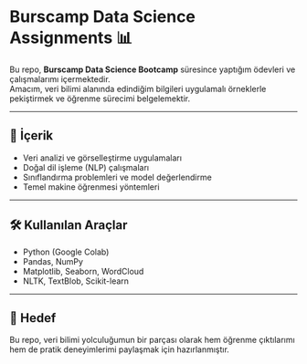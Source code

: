 # Burscamp Data Science Assignments 📊

Bu repo, **Burscamp Data Science Bootcamp** süresince yaptığım ödevleri ve çalışmalarımı içermektedir.  
Amacım, veri bilimi alanında edindiğim bilgileri uygulamalı örneklerle pekiştirmek ve öğrenme sürecimi belgelemektir.  

---

## 📂 İçerik
- Veri analizi ve görselleştirme uygulamaları  
- Doğal dil işleme (NLP) çalışmaları  
- Sınıflandırma problemleri ve model değerlendirme  
- Temel makine öğrenmesi yöntemleri  

---

## 🛠️ Kullanılan Araçlar
- Python (Google Colab)  
- Pandas, NumPy  
- Matplotlib, Seaborn, WordCloud  
- NLTK, TextBlob, Scikit-learn  

---

## 🎯 Hedef
Bu repo, veri bilimi yolculuğumun bir parçası olarak hem öğrenme çıktılarımı hem de pratik deneyimlerimi paylaşmak için hazırlanmıştır.  
